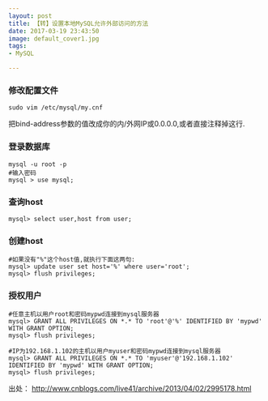 ```yaml
---
layout: post
title: 【转】设置本地MySQL允许外部访问的方法
date: 2017-03-19 23:43:50
image: default_cover1.jpg
tags:
- MySQL

---
```



### 修改配置文件
    sudo vim /etc/mysql/my.cnf
把bind-address参数的值改成你的内/外网IP或0.0.0.0,或者直接注释掉这行.


### 登录数据库
    mysql -u root -p
    #输入密码
    mysql > use mysql;


### 查询host
    mysql> select user,host from user;


### 创建host
    #如果没有"%"这个host值,就执行下面这两句:
    mysql> update user set host='%' where user='root';
    mysql> flush privileges;


### 授权用户
    #任意主机以用户root和密码mypwd连接到mysql服务器
    mysql> GRANT ALL PRIVILEGES ON *.* TO 'root'@'%' IDENTIFIED BY 'mypwd' WITH GRANT OPTION;
    mysql> flush privileges;
    
    #IP为192.168.1.102的主机以用户myuser和密码mypwd连接到mysql服务器
    mysql> GRANT ALL PRIVILEGES ON *.* TO 'myuser'@'192.168.1.102' IDENTIFIED BY 'mypwd' WITH GRANT OPTION; 
    mysql> flush privileges;



出处：
http://www.cnblogs.com/live41/archive/2013/04/02/2995178.html



